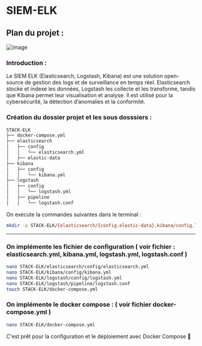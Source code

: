 


# SIEM-ELK




## Plan du projet : 

![image](https://github.com/user-attachments/assets/f5ec4433-0711-4cc7-b69a-4bdd1e0e1b64)

### Introduction :

Le SIEM ELK (Elasticsearch, Logstash, Kibana) est une solution open-source de gestion des logs et de surveillance en temps réel. Elasticsearch stocke et indexe les données, Logstash les collecte et les transforme, tandis que Kibana permet leur visualisation et analyse. Il est utilisé pour la cybersécurité, la détection d’anomalies et la conformité.

### Création du dossier projet et les sous dosssiers :

```bash
STACK-ELK
├── docker-compose.yml
├── elasticsearch
│   ├── config
│   │   └── elasticsearch.yml
│   ├── elastic-data
├── kibana
│   ├── config
│   │   └── kibana.yml
├── logstash
│   ├── config
│   │   └── logstash.yml
│   ├── pipeline
│   │   └── logstash.conf
```


On exécute la commandes suivantes dans le terminal :  
```bash
mkdir -p STACK-ELK/{elasticsearch/{config,elastic-data},kibana/config,logstash/{config,pipeline}}
```

---

### On implémente les fichier de configuration ( voir fichier : elasticsearch.yml, kibana.yml, logstash.yml, logstash.conf ) 
```bash
nano STACK-ELK/elasticsearch/config/elasticsearch.yml
nano STACK-ELK/kibana/config/kibana.yml
nano STACK-ELK/logstash/config/logstash.yml
nano STACK-ELK/logstash/pipeline/logstash.conf
touch STACK-ELK/docker-compose.yml
```
### On implémente le docker compose : ( voir fichier docker-compose.yml ) 

```bash
nano STACK-ELK/docker-compose.yml
```

C'est prêt pour la configuration et le déploiement avec Docker Compose 🚀
